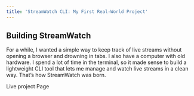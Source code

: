 ```yaml
---
title: 'StreamWatch CLI: My First Real-World Project'
---
```


## Building StreamWatch

For a while, I wanted a simple way to keep track of live streams without opening a browser and drowning in tabs. I also have a computer with old hardware. I spend a lot of time in the terminal, so it made sense to build a lightweight CLI tool that lets me manage and watch live streams in a clean way. That’s how StreamWatch was born.

Live project Page
